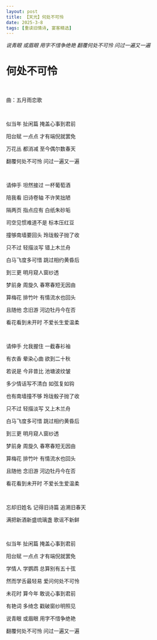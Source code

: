 ```yaml
---
layout: post
title: 【天光】何处不可怜
date: 2025-3-8
tags: [重读旧情诗, 宴客精选]
---
```


*说青眼 或眉眼 用字不惜争绝艳 翻覆何处不可怜 问过一遍又一遍*

# 何处不可怜

<br>

曲：五月雨恋歌

<br>

似当年 扯闲篇 掩盖心事到君前

阳台赋 一点点 才有端倪就罢免

万花丛 都消减 至今偶尔数春天

翻覆何处不可怜 问过一遍又一遍

<br>

请伸手 坦然接过 一杯葡萄酒

陪我看 旧诗卷轴 不许笑拙陋

隔两页 指点应有 白纸朱砂垢

司空见惯难道不是 标本压红豆

撞够南墙要回头 玲珑骰子抛了收

只不过 轻描淡写 错上木兰舟

白马飞度多可惜 跳过相约黄昏后

到三更 明月窥人窗纱透

梦前身 周旋久 春寒春短无因由

算梅花 排竹叶 有情流水也回头

且随他 念旧游 河边牡丹今在否

看花看到未开时 不爱长生爱温柔

<br>

请伸手 允我握住 一截春衫袖

有衣香 晕染心曲 欲到二十秋

若说是 今非昔比 池塘波纹皱

多少情话写不清白 如弦复如钩

也有南墙撞不够 玲珑骰子抛了收

只不过 轻描淡写 又上木兰舟

白马飞度多可惜 跳过相约黄昏后

到三更 明月窥人窗纱透

梦前身 周旋久 春寒春短无因由

算梅花 排竹叶 有情流水也回头

且随他 念旧游 河边牡丹今在否

看花看到未开时 不爱长生爱温柔

<br>

忘却旧姓名 记得旧诗篇 追溯旧春天

满把新酒新盛琉璃盏 歌谣不新鲜

<br>

似当年 扯闲篇 掩盖心事到君前

阳台赋 一点点 才有端倪就罢免

学情人 学鹦鹉 总算别有五十弦

然而学舌最轻易 爱问何处不可怜

未花时 算今年 敢说心事到君前

有艳词 多绮念 戳破窗纱明照见

说青眼 或眉眼 用字不惜争绝艳

翻覆何处不可怜 问过一遍又一遍

<br>
<br>